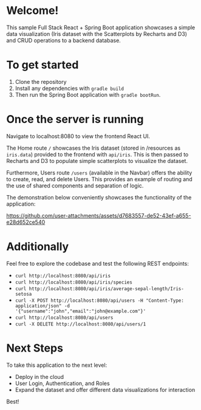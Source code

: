 # Welcome!
This sample Full Stack React + Spring Boot application showcases a simple data visualization (Iris dataset with the Scatterplots by Recharts and D3) and CRUD operations to a backend database.

# To get started
1. Clone the repository
2. Install any dependencies with `gradle build`
3. Then run the Spring Boot application with `gradle bootRun`.

# Once the server is running
Navigate to localhost:8080 to view the frontend React UI. 

The Home route `/` showcases the Iris dataset (stored in /resources as `iris.data`) provided to the frontend with `api/iris`. This is then passed to Recharts and D3 to populate simple scatterplots to visualize the dataset. 

Furthermore, Users route `/users` (available in the Navbar) offers the ability to create, read, and delete Users. This provides an example of routing and the use of shared components and separation of logic.

The demonstration below conveniently showcases the functionality of the application:

https://github.com/user-attachments/assets/d7683557-de52-43ef-a655-e28d652ce540

# Additionally
Feel free to explore the codebase and test the following REST endpoints:
- `curl http://localhost:8080/api/iris`
- `curl http://localhost:8080/api/iris/species`
- `curl http://localhost:8080/api/iris/average-sepal-length/Iris-setosa`
- `curl -X POST http://localhost:8080/api/users -H "Content-Type: application/json" -d '{"username":"john","email":"john@example.com"}'`
- `curl http://localhost:8080/api/users `
- `curl -X DELETE http://localhost:8080/api/users/1`

# Next Steps

To take this application to the next level:
- Deploy in the cloud
- User Login, Authentication, and Roles
- Expand the dataset and offer different data visualizations for interaction

Best!
